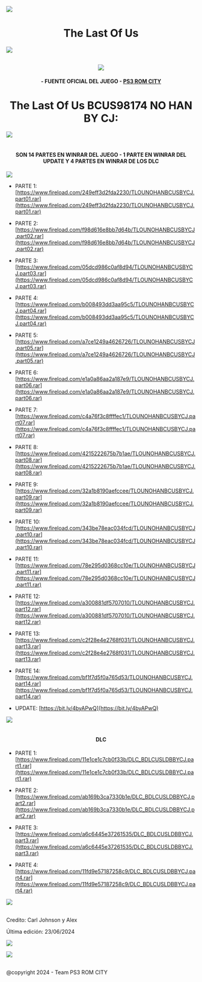 <!-- Intro -->

<a href="https://github.com/Alexhacker1212/PS3_ROM_CITY/assets/173580098/f84c0299-40f0-4fa6-8d9f-b375e67fb035
" target="_blank"><img src="https://cdn.wallpapersafari.com/6/89/neKBA4.jpg" /></a>
<h1 align="center">The Last Of Us</h1>
<img src="https://user-images.githubusercontent.com/73097560/115834477-dbab4500-a447-11eb-908a-139a6edaec5c.gif"><br><br>
<p align="center">
  <a href="https://github.com/DenverCoder1/readme-typing-svg"><img src="https://readme-typing-svg.herokuapp.com?font=Time+New+Roman&color=cyan&size=25&center=true&vCenter=true&width=600&height=100&lines=PS3+ROM+CITY+BY+CJ;The+Last+Of+Us+en+Pkg+No+Han;Disfruta+Del+Juego+peji"></a>
  
<h4 align="center">- FUENTE OFICIAL DEL JUEGO - <a href="https://bit.ly/PS3_ROMS_CITY" target="blank">PS3 ROM CITY</a></h4>

<h1 align="center">The Last Of Us BCUS98174 NO HAN BY CJ:</h1>  

 <img src="https://user-images.githubusercontent.com/73097560/115834477-dbab4500-a447-11eb-908a-139a6edaec5c.gif"><br><br>
 
</p> 

<h4 align="center">SON 14 PARTES EN WINRAR DEL JUEGO - 1 PARTE EN WINRAR DEL UPDATE Y 4 PARTES EN WINRAR DE LOS DLC</h4>


 <a href="https://github.com/DenverCoder1/readme-typing-svg"><img src="https://readme-typing-svg.herokuapp.com?font=Time+New+Roman&color=cyan&size=25&center=true&vCenter=true&width=600&height=100&lines=Ta+God+El+Juego"></a>

<!-- BLOG-POST-LIST:START -->

- PARTE 1: [https://www.fireload.com/249eff3d2fda2230/TLOUNOHANBCUSBYCJ.part01.rar](https://www.fireload.com/249eff3d2fda2230/TLOUNOHANBCUSBYCJ.part01.rar)

- PARTE 2: [https://www.fireload.com/f98d616e8bb7d64b/TLOUNOHANBCUSBYCJ.part02.rar](https://www.fireload.com/f98d616e8bb7d64b/TLOUNOHANBCUSBYCJ.part02.rar)

- PARTE 3: [https://www.fireload.com/05dcd986c0af8d94/TLOUNOHANBCUSBYCJ.part03.rar](https://www.fireload.com/05dcd986c0af8d94/TLOUNOHANBCUSBYCJ.part03.rar)

- PARTE 4: [https://www.fireload.com/b008493dd3aa95c5/TLOUNOHANBCUSBYCJ.part04.rar](https://www.fireload.com/b008493dd3aa95c5/TLOUNOHANBCUSBYCJ.part04.rar)

- PARTE 5: [https://www.fireload.com/a7ce1249a4626726/TLOUNOHANBCUSBYCJ.part05.rar](https://www.fireload.com/a7ce1249a4626726/TLOUNOHANBCUSBYCJ.part05.rar)

- PARTE 6: [https://www.fireload.com/e1a0a86aa2a187e9/TLOUNOHANBCUSBYCJ.part06.rar](https://www.fireload.com/e1a0a86aa2a187e9/TLOUNOHANBCUSBYCJ.part06.rar)

- PARTE 7: [https://www.fireload.com/c4a76f3c8ffffec1/TLOUNOHANBCUSBYCJ.part07.rar](https://www.fireload.com/c4a76f3c8ffffec1/TLOUNOHANBCUSBYCJ.part07.rar)

- PARTE 8: [https://www.fireload.com/4215222675b7b1ae/TLOUNOHANBCUSBYCJ.part08.rar](https://www.fireload.com/4215222675b7b1ae/TLOUNOHANBCUSBYCJ.part08.rar)

- PARTE 9: [https://www.fireload.com/32a1b8190aefccee/TLOUNOHANBCUSBYCJ.part09.rar](https://www.fireload.com/32a1b8190aefccee/TLOUNOHANBCUSBYCJ.part09.rar)

- PARTE 10: [https://www.fireload.com/343be78eac034fcd/TLOUNOHANBCUSBYCJ.part10.rar](https://www.fireload.com/343be78eac034fcd/TLOUNOHANBCUSBYCJ.part10.rar)

- PARTE 11: [https://www.fireload.com/78e295d0368cc10e/TLOUNOHANBCUSBYCJ.part11.rar](https://www.fireload.com/78e295d0368cc10e/TLOUNOHANBCUSBYCJ.part11.rar)

- PARTE 12: [https://www.fireload.com/a300881df5707010/TLOUNOHANBCUSBYCJ.part12.rar](https://www.fireload.com/a300881df5707010/TLOUNOHANBCUSBYCJ.part12.rar)

- PARTE 13: [https://www.fireload.com/c2f28e4e2768f031/TLOUNOHANBCUSBYCJ.part13.rar](https://www.fireload.com/c2f28e4e2768f031/TLOUNOHANBCUSBYCJ.part13.rar)

- PARTE 14: [https://www.fireload.com/bf1f7d5f0a765d53/TLOUNOHANBCUSBYCJ.part14.rar](https://www.fireload.com/bf1f7d5f0a765d53/TLOUNOHANBCUSBYCJ.part14.rar)

- UPDATE: [https://bit.ly/4byAPwQ](https://bit.ly/4byAPwQ)

<!-- BLOG-POST-LIST:END -->

<img src="https://user-images.githubusercontent.com/73097560/115834477-dbab4500-a447-11eb-908a-139a6edaec5c.gif"><br><br>


<h4 align="center">DLC</h4>

<!-- BLOG-POST-LIST:START -->

- PARTE 1: [https://www.fireload.com/11e1ce1c7cb0f33b/DLC_BDLCUSLDBBYCJ.part1.rar](https://www.fireload.com/11e1ce1c7cb0f33b/DLC_BDLCUSLDBBYCJ.part1.rar)

- PARTE 2: [https://www.fireload.com/ab169b3ca7330b1e/DLC_BDLCUSLDBBYCJ.part2.rar](https://www.fireload.com/ab169b3ca7330b1e/DLC_BDLCUSLDBBYCJ.part2.rar)

- PARTE 3: [https://www.fireload.com/a6c6445e37261535/DLC_BDLCUSLDBBYCJ.part3.rar](https://www.fireload.com/a6c6445e37261535/DLC_BDLCUSLDBBYCJ.part3.rar)

- PARTE 4: [https://www.fireload.com/11fd9e57187258c9/DLC_BDLCUSLDBBYCJ.part4.rar](https://www.fireload.com/11fd9e57187258c9/DLC_BDLCUSLDBBYCJ.part4.rar)

<!-- BLOG-POST-LIST:END -->

 <img src="https://user-images.githubusercontent.com/73097560/115834477-dbab4500-a447-11eb-908a-139a6edaec5c.gif"><br><br>

Credito: Carl Johnson y Alex 

Última edición: 23/06/2024

[![](https://visitcount.itsvg.in/api?id=Alex&label=PS3%20ROM%20CITY&color=1&icon=2&pretty=false)](https://visitcount.itsvg.in)

<img src="https://user-images.githubusercontent.com/73097560/115834477-dbab4500-a447-11eb-908a-139a6edaec5c.gif"><br><br>

@copyright 2024 -​ Team PS3 ROM CITY
